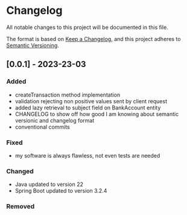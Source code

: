 # Changelog

All notable changes to this project will be documented in this file.

The format is based on [Keep a Changelog](https://keepachangelog.com/en/1.1.0/),
and this project adheres to [Semantic Versioning](https://semver.org/spec/v2.0.0.html).

## [0.0.1] - 2023-23-03

### Added

- createTransaction method implementation
- validation rejecting non positive values sent by client request
- added lazy retrieval to subject field on BankAccount entity
- CHANGELOG to show off how good I am knowing about semantic versionic and changelog format
- conventional commits

### Fixed

- my software is always flawless, not even tests are needed

### Changed

- Java updated to version 22
- Spring Boot updated to version 3.2.4

### Removed

